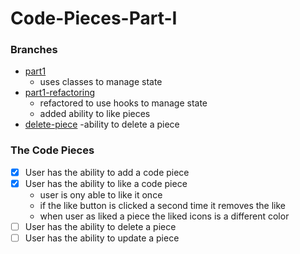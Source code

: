 # Code-Pieces-Part-I

### Branches
- [part1](https://github.com/SR-Portfolio-Projects/Code-Pieces-Part-I/tree/part1)
    - uses classes to manage state
- [part1-refactoring](https://github.com/SR-Portfolio-Projects/Code-Pieces-Part-I/tree/part1-refactoring) 
    - refactored to use hooks to manage state
    - added ability to like pieces
- [delete-piece]()
    -ability to delete a piece

### The Code Pieces
- [x] User has the ability to add a code piece
- [x] User has the ability to like a code piece 
    - user is ony able to like it once
    - if the like button is clicked a second time it removes the like
    - when user as liked a piece the liked icons is a different color
- [ ] User has the ability to delete a piece
- [ ] User has the ability to update a piece